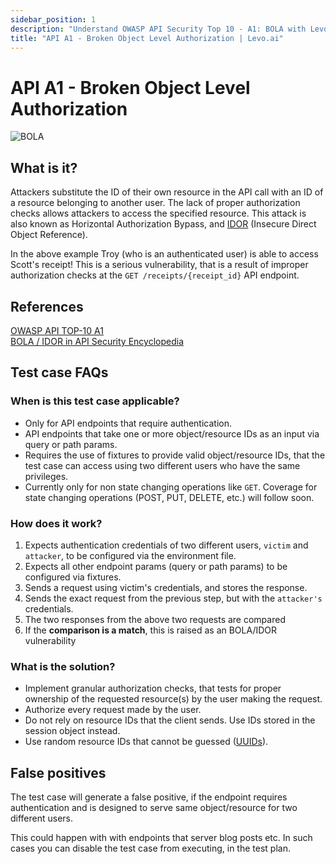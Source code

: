 ```yaml
---
sidebar_position: 1
description: "Understand OWASP API Security Top 10 - A1: BOLA with Levo.ai. Learn about Broken Object Level Authorization vulnerabilities and mitigation strategies."
title: "API A1 - Broken Object Level Authorization | Levo.ai"
---
```


# API A1 - Broken Object Level Authorization
![BOLA](../assets/API-Top-10/A1-BOLA.svg)

## What is it?
Attackers substitute the ID of their own resource in the API call with an ID of a resource belonging to another user. The lack of proper authorization checks allows attackers to access the specified resource.
This attack is also known as Horizontal Authorization Bypass, and [IDOR][IDOR-HO] (Insecure Direct Object Reference).

In the above example Troy (who is an authenticated user) is able to access Scott's receipt! This is a serious vulnerability, that is a result of improper authorization checks at the `GET /receipts/{receipt_id}` API endpoint.

## References
[OWASP API TOP-10 A1](https://owasp.org/www-project-api-security/)  
[BOLA / IDOR in API Security Encyclopedia](https://apisecurity.io/encyclopedia/content/owasp/api1-broken-object-level-authorization)

## Test case FAQs
### When is this test case applicable?
* Only for API endpoints that require authentication.
* API endpoints that take one or more object/resource IDs as an input via query or path params.
* Requires the use of fixtures to provide valid object/resource IDs, that the test case can access using two different users who have the same privileges.
* Currently only for non state changing operations like `GET`. Coverage for state changing operations (POST, PUT, DELETE, etc.) will follow soon.

### How does it work?
1. Expects authentication credentials of two different users, `victim` and `attacker`, to be configured via the environment file.
2. Expects all other endpoint params (query or path params) to be configured via fixtures.
3. Sends a request using victim's credentials, and stores the response.
4. Sends the exact request from the previous step, but with the `attacker's` credentials. 
5. The two responses from the above two requests are compared
6. If the **comparison is a match**, this is raised as an BOLA/IDOR vulnerability

### What is the solution?
* Implement granular authorization checks, that tests for proper ownership of the requested resource(s) by the user making the request.
* Authorize every request made by the user.
* Do not rely on resource IDs that the client sends. Use IDs stored in the session object instead.
* Use random resource IDs that cannot be guessed ([UUIDs](https://en.wikipedia.org/wiki/Universally_unique_identifier)).

## False positives
The test case will generate a false positive, if the endpoint requires authentication and is designed to serve same object/resource for two different users. 

This could happen with with endpoints that server blog posts etc. In such cases you can disable the test case from executing, in the test plan.


[IDOR-HO]: https://www.hackerone.com/company-news/rise-idor
